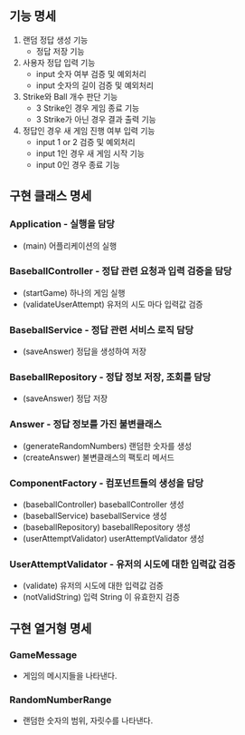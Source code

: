 ## 기능 명세
1. 랜덤 정답 생성 기능
    - 정답 저장 기능
2. 사용자 정답 입력 기능
    - input 숫자 여부 검증 및 예외처리
    - input 숫자의 길이 검증 및 예외처리
3. Strike와 Ball 개수 판단 기능
   - 3 Strike인 경우 게임 종료 기능
   - 3 Strike가 아닌 경우 결과 출력 기능
4. 정답인 경우 새 게임 진행 여부 입력 기능
   - input 1 or 2 검증 및 예외처리
   - input 1인 경우 새 게임 시작 기능
   - input 0인 경우 종료 기능

## 구현 클래스 명세

### Application - 실행을 담당
- (main) 어플리케이션의 실행

### BaseballController - 정답 관련 요청과 입력 검증을 담당
- (startGame) 하나의 게임 실행
- (validateUserAttempt) 유저의 시도 마다 입력값 검증

### BaseballService - 정답 관련 서비스 로직 담당
- (saveAnswer) 정답을 생성하여 저장

### BaseballRepository - 정답 정보 저장, 조회를 담당
- (saveAnswer) 정답 저장

### Answer - 정답 정보를 가진 불변클래스
- (generateRandomNumbers) 랜덤한 숫자를 생성
- (createAnswer) 불변클래스의 팩토리 메서드

### ComponentFactory - 컴포넌트들의 생성을 담당
- (baseballController) baseballController 생성
- (baseballService) baseballService 생성
- (baseballRepository) baseballRepository 생성
- (userAttemptValidator) userAttemptValidator 생성

### UserAttemptValidator - 유저의 시도에 대한 입력값 검증
- (validate) 유저의 시도에 대한 입력값 검증
- (notValidString) 입력 String 이 유효한지 검증

## 구현 열거형 명세

### GameMessage
- 게임의 메시지들을 나타낸다.

### RandomNumberRange
- 랜덤한 숫자의 범위, 자릿수를 나타낸다.
